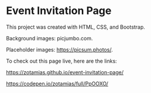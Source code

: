 # Event Invitation Page

This project was created with HTML, CSS, and Bootstrap.

Background images: picjumbo.com.

Placeholder images: https://picsum.photos/.

To check out this page live, here are the links: 

https://zotamias.github.io/event-invitation-page/

https://codepen.io/zotamias/full/PpOOXO/
